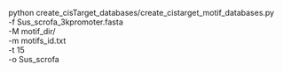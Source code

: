 python create_cisTarget_databases/create_cistarget_motif_databases.py \
    -f Sus_scrofa_3kpromoter.fasta \
    -M motif_dir/ \
    -m motifs_id.txt \
    -t 15 \
    -o Sus_scrofa